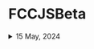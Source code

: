 # FCCJSBeta
<details>
  <summary>15 May, 2024</summary>
  
 ### Pyramid Generator
 **Things Learned** - Okay, I felt this, a bit more complicated compared to Legacy Javascript introduction tutorial. 
  Basically we are passing in the character, no of rows using variable **count** and whether we want a straight pyramid or an inverted pyramid.
  An array that has elements which are arrays is built and each item is displayed. Each row is an array --> this is attained using function call.
  To create all the arrays according to count ---> we created a for loop.
  To display each row on to the console another FOR loop was used.

  
**Thoughts** - I am planning to create a game using the above code where the user can pass in the character, no.of rows and whether inverted or straight.

**Time Taken to complete the FCC tutorial** -  2.30hrs
</details>

